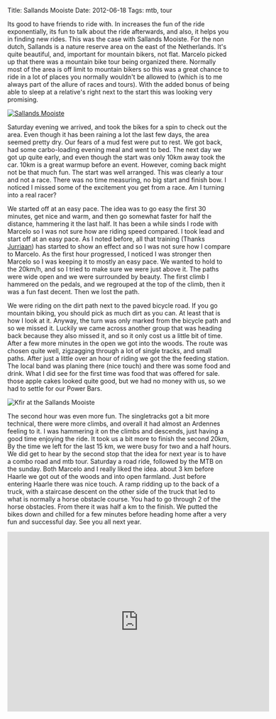 Title: Sallands Mooiste
Date: 2012-06-18
Tags: mtb, tour

Its good to have friends to ride with. In increases the fun of the ride exponentially, its fun to talk about the ride afterwards, and also, it helps you in finding new rides. This was the case with Sallands Mooiste. For the non dutch, Sallands is a nature reserve area on the east of the Netherlands. It's quite beautiful, and, important for mountain bikers, not flat. Marcelo picked up that there was a mountain bike tour being organized there. Normally most of the area is off limit to mountain bikers so this was a great chance to ride in a lot of places you normally wouldn't be allowed to (which is to me always part of the allure of races and tours). With the added bonus of being able to sleep at a relative's right next to the start this was looking very promising.

[![Sallands Mooiste](/sallandsmooiste.gif)](http://sallandsmooiste.nl)

Saturday evening we arrived, and took the bikes for a spin to check out the area. Even though it has been raining a lot the last few days, the area seemed pretty dry. Our fears of a mud fest were put to rest. We got back, had some carbo-loading evening meal and went to bed. The next day we got up quite early, and even though the start was only 10km away took the car. 10km is a great warmup before an event. However, coming back might not be that much fun. The start was well arranged. This was clearly a tour and not a race. There was no time measuring, no big start and finish bow. I noticed I missed some of the excitement you get from a race. Am I turning into a real racer?

We started off at an easy pace. The idea was to go easy the first 30 minutes, get nice and warm, and then go somewhat faster for half the distance, hammering it the last half. It has been a while sinds I rode with Marcelo so I was not sure how are riding speed compared. I took lead and start off at an easy pace. As I noted before, all that training (Thanks [Jurriaan](http://twitter.com/bikkelpunten)) has started to show an effect and so I was not sure how I compare to Marcelo. As the first hour progressed, I noticed I was stronger then Marcelo so I was keeping it to mostly an easy pace. We wanted to hold to the 20km/h, and so I tried to make sure we were just above it. The paths were wide open and we were surrounded by beauty. The first climb I hammered on the pedals, and we regrouped at the top of the climb, then it was a fun fast decent. Then we lost the path.

We were riding on the dirt path next to the paved bicycle road. If you go mountain biking, you should pick as much dirt as you can. At least that is how I look at it. Anyway, the  turn was only marked from the bicycle path and so we missed it. Luckily we came across another group that was heading back because they also missed it, and so it only cost us a little bit of time. After a few more minutes in the open we got into the woods. The route was chosen quite well, zigzagging through a lot of single tracks, and small paths. After just a little over an hour of riding we got the the feeding station. The local band was planing there (nice touch) and there was some food and drink. What I did see for the first time was food that was offered for sale. those apple cakes looked quite good, but we had no money with us, so we had to settle for our Power Bars.

![Kfir at the Sallands Mooiste](/sallandsmooiste-k.jpg)

The second hour was even more fun. The singletracks got a bit more technical, there were more climbs, and overall it had almost an Ardennes feeling to it. I was hammering it on the climbs and descends, just having a good time enjoying the ride. It took us a bit more to finish the second 20km, By the time we left for the last 15 km, we were busy for two and a half hours. We did get to hear by the second stop that the idea for next year is to have a combo road and mtb tour. Saturday a road ride, followed by the MTB on the sunday. Both Marcelo and I really liked the idea. about 3 km before Haarle we got out of the woods and into open farmland. Just before entering Haarle there was  nice touch. A ramp ridding up to the back of a truck, with a staircase descent on the other side of the truck that led to what is normally a horse obstacle course. You had to go through 2 of the horse obstacles. From there it was half a km to the finish. We putted the bikes down and chilled for a few minutes before heading home after a very fun and successful day. See you all next year.

<iframe height='405' width='590' frameborder='0' allowtransparency='true' scrolling='no' src='http://app.strava.com/runs/11029333/embed/75d873d75b60d5dc4b89ac28510b1394765bb8a6'></iframe>